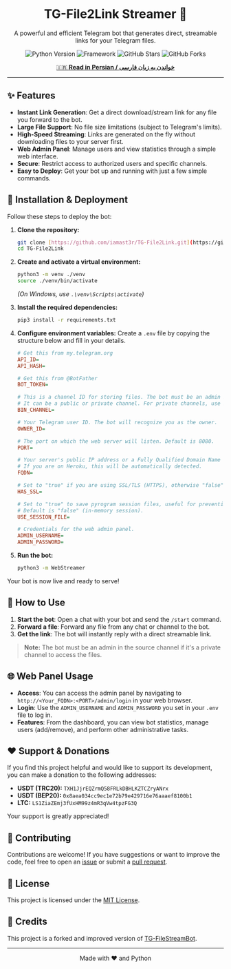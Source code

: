 <div align="center">

#  TG-File2Link Streamer 🚀

<p>
  A powerful and efficient Telegram bot that generates direct, streamable links for your Telegram files.
</p>

<!-- Badges -->
<p>
  <img src="https://img.shields.io/badge/Python-3.9%2B-blue?style=for-the-badge&logo=python" alt="Python Version">
  <img src="https://img.shields.io/badge/Framework-Pyrogram%20%7C%20Flask-orange?style=for-the-badge" alt="Framework">
  <img src="https://img.shields.io/github/stars/iamast3r/TG-File2Link?style=for-the-badge&logo=github&label=Stars" alt="GitHub Stars">
  <img src="https://img.shields.io/github/forks/iamast3r/TG-File2Link?style=for-the-badge&logo=github&label=Forks" alt="GitHub Forks">
</p>

[🇮🇷 **Read in Persian / خواندن به زبان فارسی**](./READMEfa.md)

</div>

---

## ✨ Features

-   **Instant Link Generation**: Get a direct download/stream link for any file you forward to the bot.
-   **Large File Support**: No file size limitations (subject to Telegram's limits).
-   **High-Speed Streaming**: Links are generated on the fly without downloading files to your server first.
-   **Web Admin Panel**: Manage users and view statistics through a simple web interface.
-   **Secure**: Restrict access to authorized users and specific channels.
-   **Easy to Deploy**: Get your bot up and running with just a few simple commands.

## 🔧 Installation & Deployment

Follow these steps to deploy the bot:

1.  **Clone the repository:**
    ```bash
    git clone [https://github.com/iamast3r/TG-File2Link.git](https://github.com/iamast3r/TG-File2Link.git)
    cd TG-File2Link
    ```

2.  **Create and activate a virtual environment:**
    ```bash
    python3 -m venv ./venv
    source ./venv/bin/activate
    ```
    *(On Windows, use `.\venv\Scripts\activate`)*

3.  **Install the required dependencies:**
    ```bash
    pip3 install -r requirements.txt
    ```

4.  **Configure environment variables:**
    Create a `.env` file by copying the structure below and fill in your details.

    ```ini
    # Get this from my.telegram.org
    API_ID=
    API_HASH=

    # Get this from @BotFather
    BOT_TOKEN=

    # This is a channel ID for storing files. The bot must be an admin in this channel.
    # It can be a public or private channel. For private channels, use its negative ID (e.g., -100123456789).
    BIN_CHANNEL=

    # Your Telegram user ID. The bot will recognize you as the owner.
    OWNER_ID=

    # The port on which the web server will listen. Default is 8080.
    PORT=

    # Your server's public IP address or a Fully Qualified Domain Name (FQDN).
    # If you are on Heroku, this will be automatically detected.
    FQDN=

    # Set to "true" if you are using SSL/TLS (HTTPS), otherwise "false".
    HAS_SSL=

    # Set to "true" to save pyrogram session files, useful for preventing re-logins on restarts.
    # Default is "false" (in-memory session).
    USE_SESSION_FILE=

    # Credentials for the web admin panel.
    ADMIN_USERNAME=
    ADMIN_PASSWORD=
    ```

5.  **Run the bot:**
    ```bash
    python3 -m WebStreamer
    ```

Your bot is now live and ready to serve!

## 🤖 How to Use

1.  **Start the bot**: Open a chat with your bot and send the `/start` command.
2.  **Forward a file**: Forward any file from any chat or channel to the bot.
3.  **Get the link**: The bot will instantly reply with a direct streamable link.

> **Note:** The bot must be an admin in the source channel if it's a private channel to access the files.

## 🌐 Web Panel Usage

-   **Access**: You can access the admin panel by navigating to `http://<Your_FQDN>:<PORT>/admin/login` in your web browser.
-   **Login**: Use the `ADMIN_USERNAME` and `ADMIN_PASSWORD` you set in your `.env` file to log in.
-   **Features**: From the dashboard, you can view bot statistics, manage users (add/remove), and perform other administrative tasks.

## ❤️ Support & Donations

If you find this project helpful and would like to support its development, you can make a donation to the following addresses:

-   **USDT (TRC20):** `TXH1JjrEQZrmQ58FRLkDBHLKZTCZryANrx`
-   **USDT (BEP20):** `0x8aea034cc9ec1e72b79e429716e76aaaef8100b1`
-   **LTC:** `LS1ZiaZEmj3fUxHM99z4mR3qVw4tpzFG3Q`

Your support is greatly appreciated!

## 🤝 Contributing

Contributions are welcome! If you have suggestions or want to improve the code, feel free to open an [issue](https://github.com/iamast3r/TG-File2Link/issues) or submit a [pull request](https://github.com/iamast3r/TG-File2Link/pulls).

## 📝 License

This project is licensed under the [MIT License](LICENSE).

## 🌟 Credits

This project is a forked and improved version of [TG-FileStreamBot](https://github.com/EverythingSuckz/TG-FileStreamBot).

---
<div align="center">
  <p>Made with ❤️ and Python</p>
</div>
